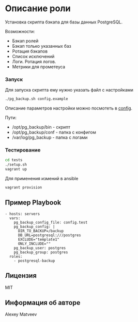 Описание роли
=============

Установка скрипта бэкапа для базы данных PostgreSQL.

Возможности:

- Бэкап ролей
- Бэкап только указанных баз
- Ротация бэкапов
- Список исключений
- Логи. Ротация логов.
- Метрики для прометеуса


### Запуск

Для запуска скрипта ему нужно указать файл с настройками

```bash
./pg_backup.sh config.example
```

Описание параметров настройки можно посмотеть в [config](files/config).

Пути:

- /opt/pg_backup/bin - скрипт
- /opt/pg_backup/conf - папка с конфигом
- /var/log/pg_backup - папка с логами


### Тестирование

```bash
cd tests
./setup.sh
vagrant up
```

Для применения измений в ansible

```bash
vagrant provision
```

Пример Playbook
---------------

    - hosts: servers
      vars:
        pg_backup_config_file: config.test
        pg_backup_config: |
          DIR_TO_BACKUP=/backup
          DB_URL=postgresql:///postgres
          EXCLUDE="template1"
          ONLY_INCLUDE=""
        pg_backup_user: postgres
        pg_backup_group: postgres
      roles:
        - postgresql-backup

Лицензия
--------

MIT

Информация об авторе
--------------------

Alexey Matveev
